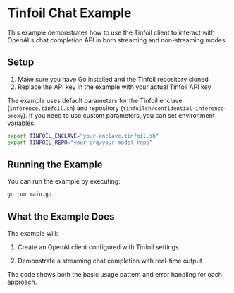# Tinfoil Chat Example

This example demonstrates how to use the Tinfoil client to interact with OpenAI's chat completion API in both streaming and non-streaming modes.

## Setup

1. Make sure you have Go installed and the Tinfoil repository cloned
2. Replace the API key in the example with your actual Tinfoil API key

The example uses default parameters for the Tinfoil enclave (`inference.tinfoil.sh`) and repository (`tinfoilsh/confidential-inference-proxy`). If you need to use custom parameters, you can set environment variables:
   ```bash
   export TINFOIL_ENCLAVE="your-enclave.tinfoil.sh"
   export TINFOIL_REPO="your-org/your-model-repo"
   ```

## Running the Example

You can run the example by executing: 
```bash
go run main.go
```

## What the Example Does

The example will:

1. Create an OpenAI client configured with Tinfoil settings

2. Demonstrate a streaming chat completion with real-time output

The code shows both the basic usage pattern and error handling for each approach. 